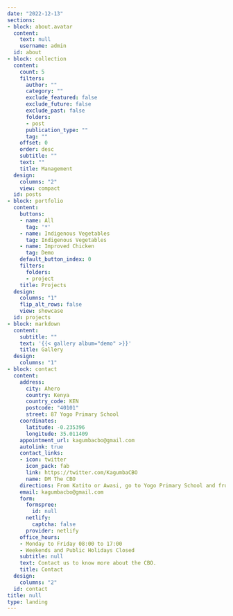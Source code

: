 ```yaml
---
date: "2022-12-13"
sections:
- block: about.avatar
  content:
    text: null
    username: admin
  id: about
- block: collection
  content:
    count: 5
    filters:
      author: ""
      category: ""
      exclude_featured: false
      exclude_future: false
      exclude_past: false
      folders:
      - post
      publication_type: ""
      tag: ""
    offset: 0
    order: desc
    subtitle: ""
    text: ""
    title: Management
  design:
    columns: "2"
    view: compact
  id: posts
- block: portfolio
  content:
    buttons:
    - name: All
      tag: '*'
    - name: Indigenous Vegetables
      tag: Indigenous Vegetables
    - name: Improved Chicken
      tag: Demo
    default_button_index: 0
    filters:
      folders:
      - project
    title: Projects
  design:
    columns: "1"
    flip_alt_rows: false
    view: showcase
  id: projects
- block: markdown
  content:
    subtitle: ""
    text: '{{< gallery album="demo" >}}'
    title: Gallery
  design:
    columns: "1"
- block: contact
  content:
    address:
      city: Ahero
      country: Kenya
      country_code: KEN
      postcode: "40101"
      street: 87 Yogo Primary School
    coordinates:
      latitude: -0.235396
      longitude: 35.011409
    appointment_url: kagumbacbo@gmail.com
    autolink: true
    contact_links:
    - icon: twitter
      icon_pack: fab
      link: https://twitter.com/KagumbaCBO
      name: DM The CBO
    directions: From Katito or Awasi, go to Yogo Primary School and from there you will be directed to Kagumba
    email: kagumbacbo@gmail.com
    form:
      formspree:
        id: null
      netlify:
        captcha: false
      provider: netlify
    office_hours:
    - Monday to Friday 08:00 to 17:00
    - Weekends and Public Holidays Closed
    subtitle: null
    text: Contact us to know more about the CBO.
    title: Contact
  design:
    columns: "2"
  id: contact
title: null
type: landing
---
```

